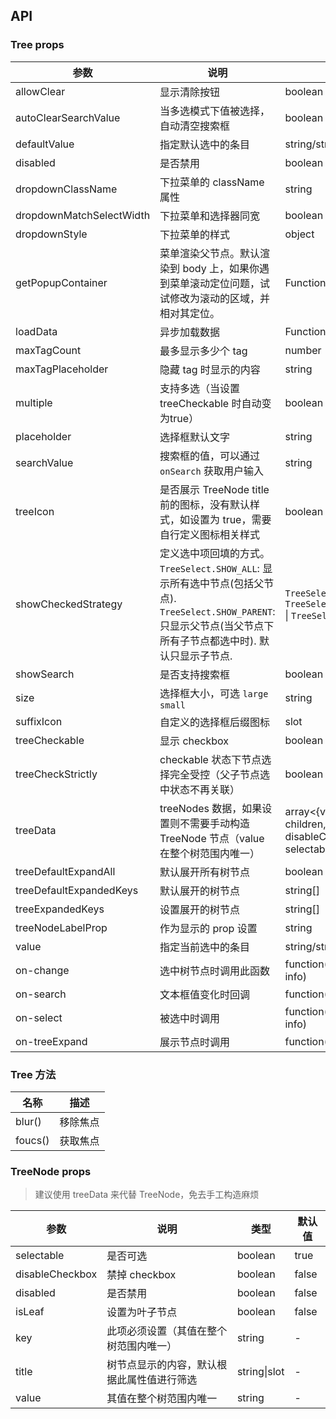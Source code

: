 ## API

### Tree props

| 参数 | 说明 | 类型 | 默认值 |
| --- | --- | --- | --- |
| allowClear | 显示清除按钮 | boolean | false |
| autoClearSearchValue | 当多选模式下值被选择，自动清空搜索框 | boolean | true |
| defaultValue | 指定默认选中的条目 | string/string[] | - |
| disabled | 是否禁用 | boolean | false |
| dropdownClassName | 下拉菜单的 className 属性 | string | - |
| dropdownMatchSelectWidth | 下拉菜单和选择器同宽 | boolean | true |
| dropdownStyle | 下拉菜单的样式 | object | - |
| getPopupContainer | 菜单渲染父节点。默认渲染到 body 上，如果你遇到菜单滚动定位问题，试试修改为滚动的区域，并相对其定位。 | Function(triggerNode) | () => document.body |
| loadData | 异步加载数据 | Function(node) | - |
| maxTagCount | 最多显示多少个 tag | number | - |
| maxTagPlaceholder | 隐藏 tag 时显示的内容 | string |
| multiple | 支持多选（当设置 treeCheckable 时自动变为true） | boolean | false |
| placeholder | 选择框默认文字 | string | - |
| searchValue | 搜索框的值，可以通过 `onSearch` 获取用户输入 | string | - | 
| treeIcon | 是否展示 TreeNode title 前的图标，没有默认样式，如设置为 true，需要自行定义图标相关样式 | boolean | false |
| showCheckedStrategy | 定义选中项回填的方式。`TreeSelect.SHOW_ALL`: 显示所有选中节点(包括父节点). `TreeSelect.SHOW_PARENT`: 只显示父节点(当父节点下所有子节点都选中时). 默认只显示子节点. | `TreeSelect.SHOW_ALL` \| `TreeSelect.SHOW_PARENT` \| `TreeSelect.SHOW_CHILD` | TreeSelect.SHOW_CHILD |
| showSearch | 是否支持搜索框 | boolean | 单选：false \| 多选：true |
| size | 选择框大小，可选 `large` `small` | string | 'default' |
| suffixIcon | 自定义的选择框后缀图标 | slot | - |
| treeCheckable | 显示 checkbox | boolean | false |
| treeCheckStrictly | checkable 状态下节点选择完全受控（父子节点选中状态不再关联） | boolean | false |
| treeData | treeNodes 数据，如果设置则不需要手动构造 TreeNode 节点（value 在整个树范围内唯一） | array&lt;{value, label, children, [disabled, disableCheckbox, selectable]}> | [] |
| treeDefaultExpandAll | 默认展开所有树节点 | boolean | false |
| treeDefaultExpandedKeys | 默认展开的树节点 | string[] | - |
| treeExpandedKeys | 设置展开的树节点 | string[] | - |
| treeNodeLabelProp | 作为显示的 prop 设置 | string | 'title' |
| value | 指定当前选中的条目 | string/string[] | - |
| on-change | 选中树节点时调用此函数 | function(value, node, info) | - |
| on-search | 文本框值变化时回调 | function(value) | - |
| on-select | 被选中时调用 | function(value, node, info) | - |
| on-treeExpand | 展示节点时调用 | function(expandedKeys) | - |

### Tree 方法

| 名称 | 描述 |
| --- | --- |
| blur() | 移除焦点 |
| foucs() | 获取焦点 |

### TreeNode props

> 建议使用 treeData 来代替 TreeNode，免去手工构造麻烦

| 参数            | 说明                                               | 类型    | 默认值 |
| ---             | ---                                                | ---     | ---    |
| selectable      | 是否可选                                           | boolean | true   |
| disableCheckbox | 禁掉 checkbox                                      | boolean | false  |
| disabled        | 是否禁用                                           | boolean | false  |
| isLeaf          | 设置为叶子节点                                     | boolean | false  |
| key             | 此项必须设置（其值在整个树范围内唯一）             | string  | -      |
| title           | 树节点显示的内容，默认根据此属性值进行筛选          | string\|slot        | - |
| value           | 其值在整个树范围内唯一 | string  | -      |
